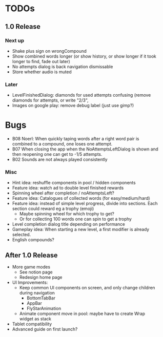 # TODOs    
## 1.0 Release
### Next up
- Shake plus sign on wrongCompound
- Show combined words longer (or show history, or show longer if it took longer to find, fade out later)
- No attempts dialog is back navigation dismissable
- Store whether audio is muted


### Later
- LevelFinishedDialog: diamonds for used attempts confusing (remove diamonds for attempts, or
  write "2/3", 
- Images on google play: remove debug label (just use gimp?)


# Bugs
- B08 Noerl: When quickly taping words after a right word pair is combined to a compound, one loses one attempt.
- B07 When closing the app when the NoAttemptsLeftDialog is shown and then reopening one can get to -1/5 attempts.
- B02 Sounds are not always played consistently


### Misc
- Hint idea: reshuffle components in pool / hidden components
- Feature idea: watch ad to double level finished rewards
- Spinning wheel after completion / noAttemptsLeft?
- Feature idea: Catalogues of collected words (for easy/medium/hard)
- Feature idea: instead of simple level progress, divide into sections. Each section could reward
  eg a trophy (emoji) 
  - Maybe spinning wheel for which trophy to get?
  - Or for collecting 100 words one can spin to get a trophy
- Level completion dialog title depending on performance
- Gameplay idea: When starting a new level, a first modifier is already selected.
- English compounds?


## After 1.0 Release
- More game modes
  - See notion page
  - Redesign home page
- UI Improvements:
  - Keep common UI components on screen, and only change children during navigation
    - BottomTabBar
    - AppBar
    - FlyStarAnimation
  - Animate component move in pool: maybe have to create Wrap widget as stack
- Tablet compatibility
- Advanced guide on first launch?

